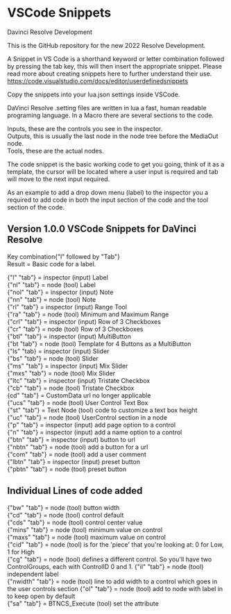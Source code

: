 # VSCode Snippets

Davinci Resolve Development

This is the GitHub repository for the new 2022 Resolve Development.

A Snippet in VS Code is a shorthand keyword or letter combination followed by pressing the tab key, this will then insert the appropriate snippet. Please read more about creating snippets here to further understand their use. https://code.visualstudio.com/docs/editor/userdefinedsnippets

Copy the snippets into your lua.json settings inside VSCode.

DaVinci Resolve .setting files are written in lua a fast, human readable programing language. In a Macro there are several sections to the code.

Inputs, these are the controls you see in the inspector.  
Outputs, this is usually the last node in the node tree before the MediaOut node.  
Tools, these are the actual nodes.

The code snippet is the basic working code to get you going, think of it as a template, the cursor will be located where a user input is required and tab will move to the next input required.

As an example to add a drop down menu (label) to the inspector you a required to add code in both the input section of the code and the tool section of the code.

## Version 1.0.0 VSCode Snippets for DaVinci Resolve

Key combination{"l" followed by "Tab"}  
Result = Basic code for a label.

{"l" "tab"} = inspector (input) Label  
{"nl" "tab"} = node (tool) Label  
{"nol" "tab"} = inspector (input) Note  
{"nn" "tab"} = node (tool) Note  
{"rl" "tab"} = inspector (input) Range Tool  
{"ra" "tab"} = node (tool) Minimum and Maximum Range  
{"crl" "tab"} = inspector (input) Row of 3 Checkboxes  
{"cr" "tab"} = node (tool) Row of 3 Checkboxes  
{"btl" "tab"} = inspector (input) MultiButton  
{"bt "tab"} = node (tool) Template for 4 Buttons as a MultiButton  
{"ls" "tab} = inspector (input) Slider  
{"bs" "tab"} = node (tool) Slider  
{"ms" "tab"} = inspector (input) Mix Slider  
{"mxs" "tab"} = node (tool) Mix Slider  
{"ltc" "tab"} = inspector (input) Tristate Checkbox  
{"cb" "tab"} = node (tool) Tristate Checkbox  
{cd" "tab"} = CustomData url no longer applicable  
{"ucs" "tab"} = node (tool) User Control Text Box  
{"st" "tab"} = Text Node (tool) code to customize a text box height  
{"uc" "tab"} = node (tool) UserControl section in a node  
{"p" "tab"} = inspector (input) add page option to a control  
{"n" "tab"} = inspector (input) add a name option to a control  
{"btn" "tab"} = inspector (input) button to url  
{"nbtn" "tab"} = node (tool) add a button for a url  
{"com" "tab"} = node (tool) add a user comment  
{"lbtn" "tab"} = inspector (input) preset button  
{"pbtn" "tab"} = node (tool) preset button

## Individual Lines of code added

{"bw" "tab"} = node (tool) button width  
{"cd" "tab"} = node (tool) control default  
{"cds" "tab"} = node (tool) control center value  
{"mins" "tab"} = node (tool) minimum value on control  
{"maxs" "tab"} = node (tool) maximum value on control  
{"cid" "tab"} = node (tool) is for the 'piece' that you're looking at: 0 for Low, 1 for High  
{"cg" "tab"} = node (tool) defines a different control. So you'll have two ControlGroups, each with ControlID 0 and 1.
{"il" "tab"} = node (tool) independent label  
{"nwidth" "tab"} = node (tool) line to add width to a control which goes in the user controls section
{"ol" "tab"} = node (tool) add to node with label in to keep open by default  
{"sa" "tab"} = BTNCS_Execute (tool) set the attribute
